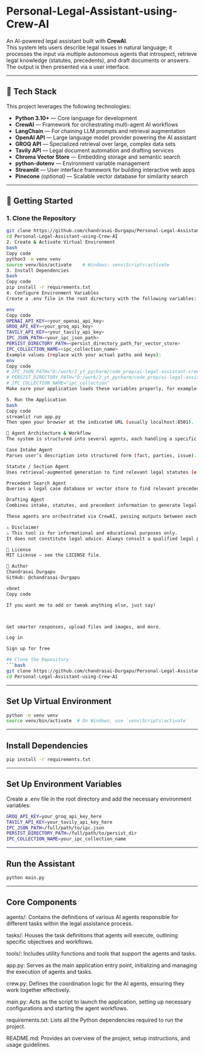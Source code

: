 # Personal-Legal-Assistant-using-Crew-AI
An AI-powered legal assistant built with **CrewAI**.  
This system lets users describe legal issues in natural language; it processes the input via multiple autonomous agents that introspect, retrieve legal knowledge (statutes, precedents), and draft documents or answers. The output is then presented via a user interface.



---

## 🧰 Tech Stack

This project leverages the following technologies:

- **Python 3.10+** — Core language for development  
- **CrewAI** — Framework for orchestrating multi-agent AI workflows  
- **LangChain** — For chaining LLM prompts and retrieval augmentation  
- **OpenAI API** — Large language model provider powering the AI assistant  
- **GROQ API** — Specialized retrieval over large, complex data sets  
- **Tavily API** — Legal document automation and drafting services  
- **Chroma Vector Store** — Embedding storage and semantic search  
- **python-dotenv** — Environment variable management  
- **Streamlit** — User interface framework for building interactive web apps  
- **Pinecone** *(optional)* — Scalable vector database for similarity search  

---

## 🚀 Getting Started

### 1. Clone the Repository

```bash
git clone https://github.com/chandrasai-Durgapu/Personal-Legal-Assistant-using-Crew-AI.git
cd Personal-Legal-Assistant-using-Crew-AI
2. Create & Activate Virtual Environment
bash
Copy code
python3 -m venv venv
source venv/bin/activate    # Windows: venv\Scripts\activate
3. Install Dependencies
bash
Copy code
pip install -r requirements.txt
4. Configure Environment Variables
Create a .env file in the root directory with the following variables:

env
Copy code
OPENAI_API_KEY=<your_openai_api_key>
GROQ_API_KEY=<your_groq_api_key>
TAVILY_API_KEY=<your_tavily_api_key>
IPC_JSON_PATH=<your_ipc_json_path>
PERSIST_DIRECTORY_PATH=<persist_directory_path_for_vector_store>
IPC_COLLECTION_NAME=<ipc_collection_name>
Example values (replace with your actual paths and keys):
env
Copy code
# IPC_JSON_PATH="D:/work/2_yt_pycharm/code_prep/ai-legal-assistant-crewai/ipc.json"
# PERSIST_DIRECTORY_PATH="D:/work/2_yt_pycharm/code_prep/ai-legal-assistant-crewai/chroma_vectordb"
# IPC_COLLECTION_NAME="ipc_collection"
Make sure your application loads these variables properly, for example using python-dotenv.

5. Run the Application
bash
Copy code
streamlit run app.py
Then open your browser at the indicated URL (usually localhost:8501).

🧩 Agent Architecture & Workflow
The system is structured into several agents, each handling a specific task:

Case Intake Agent
Parses user’s description into structured form (fact, parties, issue).

Statute / Section Agent
Uses retrieval-augmented generation to find relevant legal statutes (e.g., IPC sections).

Precedent Search Agent
Queries a legal case database or vector store to find relevant precedents.

Drafting Agent
Combines intake, statutes, and precedent information to generate legal drafts or advice.

These agents are orchestrated via CrewAI, passing outputs between each other to produce a final response.

⚠️ Disclaimer
⚠️ This tool is for informational and educational purposes only.
It does not constitute legal advice. Always consult a qualified legal professional before acting on any generated content.

📄 License
MIT License — see the LICENSE file.

👤 Author
Chandrasai Durgapu
GitHub: @chandrasai-Durgapu

vbnet
Copy code

If you want me to add or tweak anything else, just say!



Get smarter responses, upload files and images, and more.

Log in

Sign up for free

## Clone the Repository
```bash
git clone https://github.com/chandrasai-Durgapu/Personal-Legal-Assistant-using-Crew-AI.git
cd Personal-Legal-Assistant-using-Crew-AI
```
---
## Set Up Virtual Environment
```bash
python -m venv venv
source venv/bin/activate  # On Windows, use `venv\Scripts\activate`
```
---
## Install Dependencies
```bash
pip install -r requirements.txt
```
---
## Set Up Environment Variables

Create a .env file in the root directory and add the necessary environment variables:
```bash
GROQ_API_KEY=your_groq_api_key_here
TAVILY_API_KEY=your_tavily_api_key_here
IPC_JSON_PATH=/full/path/to/ipc.json
PERSIST_DIRECTORY_PATH=/full/path/to/persist_dir
IPC_COLLECTION_NAME=your_ipc_collection_name
```
---
## Run the Assistant
```bash
python main.py
```
---
## Core Components

agents/: Contains the definitions of various AI agents responsible for different tasks within the legal assistance process.

tasks/: Houses the task definitions that agents will execute, outlining specific objectives and workflows.

tools/: Includes utility functions and tools that support the agents and tasks.

app.py: Serves as the main application entry point, initializing and managing the execution of agents and tasks.

crew.py: Defines the coordination logic for the AI agents, ensuring they work together effectively.

main.py: Acts as the script to launch the application, setting up necessary configurations and starting the agent workflows.

requirements.txt: Lists all the Python dependencies required to run the project.

README.md: Provides an overview of the project, setup instructions, and usage guidelines.
